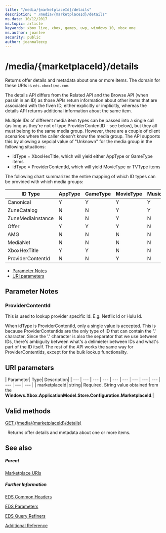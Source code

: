 ```yaml
---
title: "/media/{marketplaceId}/details"
description: " /media/{marketplaceId}/details"
ms.date: 10/12/2017
ms.topic: article
keywords: xbox live, xbox, games, uwp, windows 10, xbox one
ms.author: joanlee
security: public
author: joannaleecy
---
```


# /media/{marketplaceId}/details
Returns offer details and metadata about one or more items. 
The domain for these URIs is `eds.xboxlive.com`.
 
The details API differs from the Related API and the Browse API (when passin in an ID) as those APIs return information about other items that are associated with the fiven ID, either explicitly or implicitly, whereas the details API returns additional information about the same item.
 
Multiple IDs of different media item types can be passed into a single call (as long as they're not of type ProviderContentID - see below), but they all must belong to the same media group. However, there are a couple of client scenarios where the caller doesn't know the media group. The API supports this by allowing a sepcial value of "Unknown" for the media group in the following situations:
 
   * idType = XboxHexTitle, which will yield either AppType or GameType items
   * idType = ProviderContentId, which will yield MovieType or TVType items
  
The following chart summarizes the entire mapping of which ID types can be provided with which media groups:
 
| ID Type| AppType| GameType| MovieType| MusicArtistType| MusicType| TVType| WebVideoType| Unknown| 
| --- | --- | --- | --- | --- | --- | --- | --- | --- | 
| Canonical| Y| Y| Y| Y| Y| Y| Y| N| 
| ZuneCatalog| N| N| Y| Y| Y| Y| N| N| 
| ZuneMediaInstance| N| N| Y| N| Y| Y| N| N| 
| Offer| Y| Y| Y| N| Y| Y| N| N| 
| AMG| N| N| N| N| Y| N| N| N| 
| MediaNet| N| N| N| N| Y| N| N| N| 
| XboxHexTitle| Y| Y| N| N| N| N| N| Y| 
| ProviderContentId| N| N| Y| N| N| Y| N| Y| 
 
  * [Parameter Notes](#ID4EEH)
  * [URI parameters](#ID4EUH)
 
<a id="ID4EEH"></a>

 
## Parameter Notes
 
<a id="ID4EIH"></a>

 
### ProviderContentId
 
This is used to lookup provider specific Id. E.g. Netflix Id or Hulu Id.
 
When idType is ProviderContentId, only a single value is accepted. This is because ProviderContentIds are the only type of ID that can contain the '.' character. Since the '.' character is also the separator that we use between IDs, there's ambiguity between what's a delimieter between IDs and what's part of the ID itself. The rest of the API works the same way for ProviderContentIds, except for the bulk lookup functionality.
   
<a id="ID4EUH"></a>

 
## URI parameters
 
| Parameter| Type| Description| 
| --- | --- | --- | --- | --- | --- | --- | --- | --- | --- | --- | --- | 
| marketplaceId| string| Required. String value obtained from the <b>Windows.Xbox.ApplicationModel.Store.Configuration.MarketplaceId</b>.| 
  
<a id="ID4EWAAC"></a>

 
## Valid methods

[GET (/media/{marketplaceId}/details)](uri-medialocaledetailsget.md)

&nbsp;&nbsp;Returns offer details and metadata about one or more items. 
 
<a id="ID4EABAC"></a>

 
## See also
 
<a id="ID4ECBAC"></a>

 
##### Parent 

[Marketplace URIs](atoc-reference-marketplace.md)

  
<a id="ID4EMBAC"></a>

 
##### Further Information 

[EDS Common Headers](../../additional/edscommonheaders.md)

 [EDS Parameters](../../additional/edsparameters.md)

 [EDS Query Refiners](../../additional/edsqueryrefiners.md)

 [Additional Reference](../../additional/atoc-xboxlivews-reference-additional.md)

   